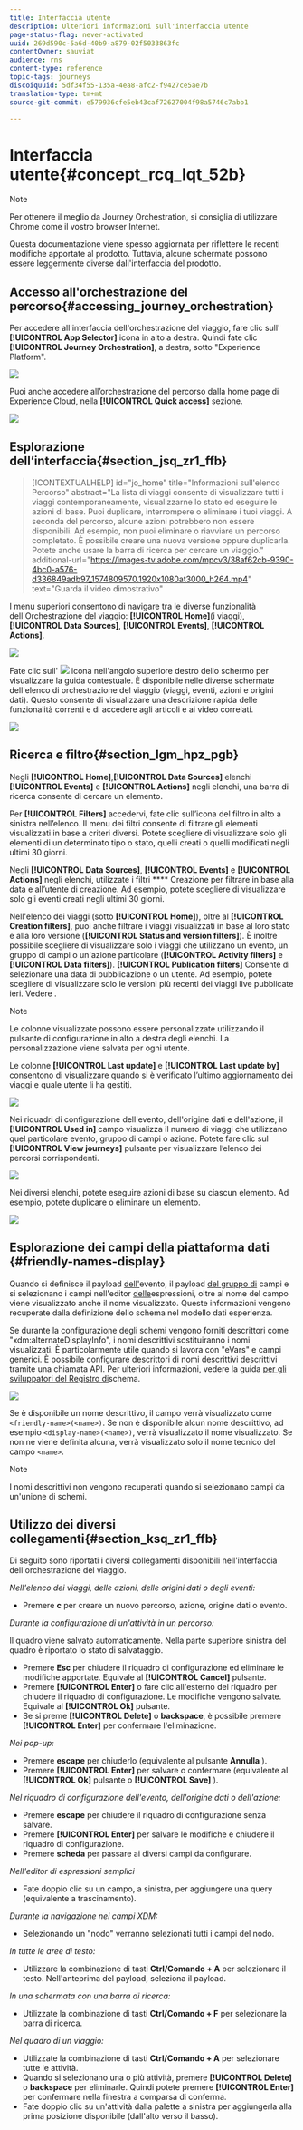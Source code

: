 ```yaml
---
title: Interfaccia utente
description: Ulteriori informazioni sull'interfaccia utente
page-status-flag: never-activated
uuid: 269d590c-5a6d-40b9-a879-02f5033863fc
contentOwner: sauviat
audience: rns
content-type: reference
topic-tags: journeys
discoiquuid: 5df34f55-135a-4ea8-afc2-f9427ce5ae7b
translation-type: tm+mt
source-git-commit: e579936cfe5eb43caf72627004f98a5746c7abb1

---
```



# Interfaccia utente{#concept_rcq_lqt_52b}

>[!NOTE]
>
>Per ottenere il meglio da Journey Orchestration, si consiglia di utilizzare Chrome come il vostro browser Internet.
>
>Questa documentazione viene spesso aggiornata per riflettere le recenti modifiche apportate al prodotto. Tuttavia, alcune schermate possono essere leggermente diverse dall&#39;interfaccia del prodotto.

## Accesso all&#39;orchestrazione del percorso{#accessing_journey_orchestration}

Per accedere all&#39;interfaccia dell&#39;orchestrazione del viaggio, fare clic sull&#39; **[!UICONTROL App Selector]** icona in alto a destra. Quindi fate clic **[!UICONTROL Journey Orchestration]**, a destra, sotto &quot;Experience Platform&quot;.

![](../assets/journey1.png)

Puoi anche accedere all’orchestrazione del percorso dalla home page di Experience Cloud, nella **[!UICONTROL Quick access]** sezione.

![](../assets/journey1bis.png)

## Esplorazione dell’interfaccia{#section_jsq_zr1_ffb}

>[!CONTEXTUALHELP]
>id="jo_home"
>title="Informazioni sull&#39;elenco Percorso"
>abstract="La lista di viaggi consente di visualizzare tutti i viaggi contemporaneamente, visualizzarne lo stato ed eseguire le azioni di base. Puoi duplicare, interrompere o eliminare i tuoi viaggi. A seconda del percorso, alcune azioni potrebbero non essere disponibili. Ad esempio, non puoi eliminare o riavviare un percorso completato. È possibile creare una nuova versione oppure duplicarla. Potete anche usare la barra di ricerca per cercare un viaggio."
>additional-url="https://images-tv.adobe.com/mpcv3/38af62cb-9390-4bc0-a576-d336849adb97_1574809570.1920x1080at3000_h264.mp4" text="Guarda il video dimostrativo"

I menu superiori consentono di navigare tra le diverse funzionalità dell&#39;Orchestrazione del viaggio: **[!UICONTROL Home]**(i viaggi),**[!UICONTROL Data Sources]**, **[!UICONTROL Events]**, **[!UICONTROL Actions]**.

![](../assets/journey2.png)

Fate clic sull&#39; ![](../assets/icon-context.png) icona nell&#39;angolo superiore destro dello schermo per visualizzare la guida contestuale. È disponibile nelle diverse schermate dell&#39;elenco di orchestrazione del viaggio (viaggi, eventi, azioni e origini dati). Questo consente di visualizzare una descrizione rapida delle funzionalità correnti e di accedere agli articoli e ai video correlati.

![](../assets/journey2bis.png)

## Ricerca e filtro{#section_lgm_hpz_pgb}

Negli **[!UICONTROL Home]**,**[!UICONTROL Data Sources]** elenchi **[!UICONTROL Events]** e **[!UICONTROL Actions]** negli elenchi, una barra di ricerca consente di cercare un elemento.

Per **[!UICONTROL Filters]** accedervi, fate clic sull’icona del filtro in alto a sinistra nell’elenco. Il menu dei filtri consente di filtrare gli elementi visualizzati in base a criteri diversi. Potete scegliere di visualizzare solo gli elementi di un determinato tipo o stato, quelli creati o quelli modificati negli ultimi 30 giorni.

Negli **[!UICONTROL Data Sources]**, **[!UICONTROL Events]** e **[!UICONTROL Actions]** negli elenchi, utilizzate i filtri **** Creazione per filtrare in base alla data e all’utente di creazione. Ad esempio, potete scegliere di visualizzare solo gli eventi creati negli ultimi 30 giorni.

Nell&#39;elenco dei viaggi (sotto **[!UICONTROL Home]**), oltre al **[!UICONTROL Creation filters]**, puoi anche filtrare i viaggi visualizzati in base al loro stato e alla loro versione (**[!UICONTROL Status and version filters]**). È inoltre possibile scegliere di visualizzare solo i viaggi che utilizzano un evento, un gruppo di campi o un&#39;azione particolare (**[!UICONTROL Activity filters]** e **[!UICONTROL Data filters]**). **[!UICONTROL Publication filters]** Consente di selezionare una data di pubblicazione o un utente. Ad esempio, potete scegliere di visualizzare solo le versioni più recenti dei viaggi live pubblicate ieri. Vedere [](../building-journeys/using-the-journey-designer.md).

>[!NOTE]
>
>Le colonne visualizzate possono essere personalizzate utilizzando il pulsante di configurazione in alto a destra degli elenchi. La personalizzazione viene salvata per ogni utente.

Le colonne **[!UICONTROL Last update]** e **[!UICONTROL Last update by]** consentono di visualizzare quando si è verificato l’ultimo aggiornamento dei viaggi e quale utente li ha gestiti.

![](../assets/journey74.png)

Nei riquadri di configurazione dell&#39;evento, dell&#39;origine dati e dell&#39;azione, il **[!UICONTROL Used in]** campo visualizza il numero di viaggi che utilizzano quel particolare evento, gruppo di campi o azione. Potete fare clic sul **[!UICONTROL View journeys]** pulsante per visualizzare l’elenco dei percorsi corrispondenti.

![](../assets/journey3bis.png)

Nei diversi elenchi, potete eseguire azioni di base su ciascun elemento. Ad esempio, potete duplicare o eliminare un elemento.

![](../assets/journey4.png)

## Esplorazione dei campi della piattaforma dati {#friendly-names-display}

Quando si definisce il payload [dell&#39;](../event/defining-the-payload-fields.md)evento, il payload [del gruppo di](../datasource/field-groups.md) campi e si selezionano i campi nell&#39;editor [delle](../expression/expressionadvanced.md)espressioni, oltre al nome del campo viene visualizzato anche il nome visualizzato. Queste informazioni vengono recuperate dalla definizione dello schema nel modello dati esperienza.

Se durante la configurazione degli schemi vengono forniti descrittori come &quot;xdm:alternateDisplayInfo&quot;, i nomi descrittivi sostituiranno i nomi visualizzati. È particolarmente utile quando si lavora con &quot;eVars&quot; e campi generici. È possibile configurare descrittori di nomi descrittivi descrittivi tramite una chiamata API. Per ulteriori informazioni, vedere la guida [per gli sviluppatori del Registro di](https://docs.adobe.com/content/help/en/experience-platform/xdm/api/getting-started.html)schema.

![](../assets/xdm-from-descriptors.png)

Se è disponibile un nome descrittivo, il campo verrà visualizzato come `<friendly-name>(<name>)`. Se non è disponibile alcun nome descrittivo, ad esempio `<display-name>(<name>)`, verrà visualizzato il nome visualizzato. Se non ne viene definita alcuna, verrà visualizzato solo il nome tecnico del campo `<name>`.

>[!NOTE]
>
>I nomi descrittivi non vengono recuperati quando si selezionano campi da un&#39;unione di schemi.

## Utilizzo dei diversi collegamenti{#section_ksq_zr1_ffb}

Di seguito sono riportati i diversi collegamenti disponibili nell&#39;interfaccia dell&#39;orchestrazione del viaggio.

_Nell&#39;elenco dei viaggi, delle azioni, delle origini dati o degli eventi:_

* Premere **c** per creare un nuovo percorso, azione, origine dati o evento.

_Durante la configurazione di un&#39;attività in un percorso:_

Il quadro viene salvato automaticamente. Nella parte superiore sinistra del quadro è riportato lo stato di salvataggio.

* Premere **Esc** per chiudere il riquadro di configurazione ed eliminare le modifiche apportate. Equivale al **[!UICONTROL Cancel]** pulsante.
* Premere **[!UICONTROL Enter]** o fare clic all&#39;esterno del riquadro per chiudere il riquadro di configurazione. Le modifiche vengono salvate. Equivale al **[!UICONTROL Ok]** pulsante.
* Se si preme **[!UICONTROL Delete]** o **backspace**, è possibile premere **[!UICONTROL Enter]** per confermare l&#39;eliminazione.

_Nei pop-up:_

* Premere **escape** per chiuderlo (equivalente al pulsante **Annulla** ).
* Premere **[!UICONTROL Enter]** per salvare o confermare (equivalente al **[!UICONTROL Ok]** pulsante o **[!UICONTROL Save]** ).

_Nel riquadro di configurazione dell&#39;evento, dell&#39;origine dati o dell&#39;azione:_

* Premere **escape** per chiudere il riquadro di configurazione senza salvare.
* Premere **[!UICONTROL Enter]** per salvare le modifiche e chiudere il riquadro di configurazione.
* Premere **scheda** per passare ai diversi campi da configurare.

_Nell&#39;editor di espressioni semplici_

* Fate doppio clic su un campo, a sinistra, per aggiungere una query (equivalente a trascinamento).

_Durante la navigazione nei campi XDM:_

* Selezionando un &quot;nodo&quot; verranno selezionati tutti i campi del nodo.

_In tutte le aree di testo:_

* Utilizzare la combinazione di tasti **Ctrl/Comando + A** per selezionare il testo. Nell&#39;anteprima del payload, seleziona il payload.

_In una schermata con una barra di ricerca:_

* Utilizzate la combinazione di tasti **Ctrl/Comando + F** per selezionare la barra di ricerca.

_Nel quadro di un viaggio:_

* Utilizzate la combinazione di tasti **Ctrl/Comando + A** per selezionare tutte le attività.
* Quando si selezionano una o più attività, premere **[!UICONTROL Delete]** o **backspace** per eliminarle. Quindi potete premere **[!UICONTROL Enter]** per confermare nella finestra a comparsa di conferma.
* Fate doppio clic su un&#39;attività dalla palette a sinistra per aggiungerla alla prima posizione disponibile (dall&#39;alto verso il basso).
